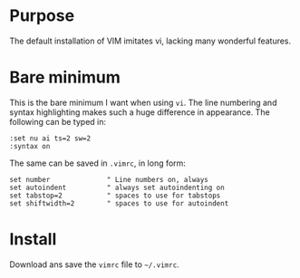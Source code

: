 # Purpose

The default installation of VIM imitates vi, lacking many wonderful features.  

# Bare minimum

This is the bare minimum I want when using `vi`.  The line numbering and syntax highlighting makes such a huge difference in appearance.  The following can be typed in:

    :set nu ai ts=2 sw=2
    :syntax on

The same can be saved in `.vimrc`, in long form:

    set number              " Line numbers on, always
    set autoindent          " always set autoindenting on
    set tabstop=2           " spaces to use for tabstops
    set shiftwidth=2        " spaces to use for autoindent

# Install

Download ans save the `vimrc` file to `~/.vimrc`.

